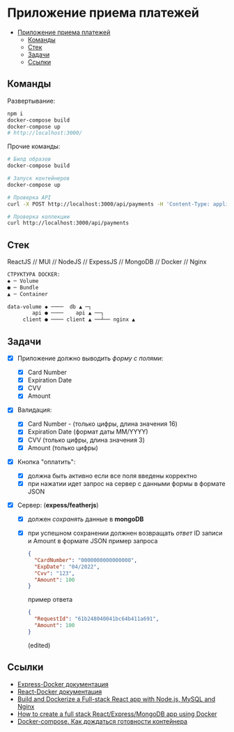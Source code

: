 # Приложение приема платежей

<!-- TOC -->

- [Приложение приема платежей](#%D0%BF%D1%80%D0%B8%D0%BB%D0%BE%D0%B6%D0%B5%D0%BD%D0%B8%D0%B5-%D0%BF%D1%80%D0%B8%D0%B5%D0%BC%D0%B0-%D0%BF%D0%BB%D0%B0%D1%82%D0%B5%D0%B6%D0%B5%D0%B9)
  - [Команды](#%D0%BA%D0%BE%D0%BC%D0%B0%D0%BD%D0%B4%D1%8B)
  - [Стек](#%D1%81%D1%82%D0%B5%D0%BA)
  - [Задачи](#%D0%B7%D0%B0%D0%B4%D0%B0%D1%87%D0%B8)
  - [Ссылки](#%D1%81%D1%81%D1%8B%D0%BB%D0%BA%D0%B8)

<!-- /TOC -->

## Команды

Развертывание:

```bash
npm i
docker-compose build
docker-compose up
# http://localhost:3000/
```

Прочие команды:

```bash
# Билд образов
docker-compose build

# Запуск контейнеров
docker-compose up

# Проверка API
curl -X POST http://localhost:3000/api/payments -H 'Content-Type: application/json' -d '{"CardNumber": "0000000000000000", "ExpDate": "04/2022", "Cvv": "123", "Amount": 100}'

# Проверка коллекции
curl http://localhost:3000/api/payments
```

## Стек

ReactJS // MUI // NodeJS // ExpessJS // MongoDB // Docker // Nginx

```txt
СТРУКТУРА DOCKER:
◆ ─ Volume
● ─ Bundle
▲ ─ Container

data-volume ◆ ────  db ▲ ─┐
        api ● ────    api ▲ ──┐
     client ● ──── client ▲ ──┴── nginx ▲
```

## Задачи

- [x] Приложение должно выводить _форму с полями_:
  - [x] Card Number
  - [x] Expiration Date
  - [x] CVV
  - [x] Amount
- [x] Валидация:
  - [x] Card Number - (только цифры, длина значения 16)
  - [x] Expiration Date (формат даты MM/YYYY)
  - [x] CVV (только цифры, длина значения 3)
  - [x] Amount (только цифры)
- [x] Кнопка "оплатить":
  - [x] должна быть активно если все поля введены корректно
  - [x] при нажатии идет запрос на сервер с данными формы в формате JSON
- [x] Сервер: (**expess/featherjs**)

  - [x] должен _сохранять_ данные в **mongoDB**
  - [x] при успешном сохранении должнен возвращать _ответ_ ID записи и Amount в формате JSON пример запроса

    ```json
    {
      "CardNumber": "0000000000000000",
      "ExpDate": "04/2022",
      "Cvv": "123",
      "Amount": 100
    }
    ```

    пример ответа

    ```json
    {
      "RequestId": "61b248040041bc64b411a691",
      "Amount": 100
    }
    ```

    (edited)

## Ссылки

- [Express-Docker документация](https://nodejs.org/ru/docs/guides/nodejs-docker-webapp/)
- [React-Docker документация](https://mherman.org/blog/dockerizing-a-react-app/)
- [Build and Dockerize a Full-stack React app with Node.js, MySQL and Nginx](https://www.section.io/engineering-education/build-and-dockerize-a-full-stack-react-app-with-nodejs-and-nginx/)
- [How to create a full stack React/Express/MongoDB app using Docker](https://medium.com/free-code-camp/create-a-fullstack-react-express-mongodb-app-using-docker-c3e3e21c4074)
- [Docker-compose. Как дождаться готовности контейнера](https://habr.com/ru/post/454552/)

